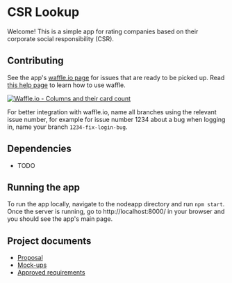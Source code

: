 # CSR Lookup

Welcome! This is a simple app for rating companies based on their corporate social responsibility (CSR).

## Contributing
See the app's [waffle.io page](https://waffle.io/lbraun/csr_lookup) for issues that are ready to be picked up. Read [this help page](https://help.waffle.io/wafflebot-basics/getting-started-with-the-wafflebot/how-to-use-wafflebot) to learn how to use waffle.

[![Waffle.io - Columns and their card count](https://badge.waffle.io/lbraun/csr_lookup.svg?columns=all)](http://waffle.io/lbraun/csr_lookup)

For better integration with waffle.io, name all branches using the relevant issue number, for example for issue number 1234 about a bug when logging in, name your branch `1234-fix-login-bug`.

## Dependencies
- TODO

## Running the app
To run the app locally, navigate to the nodeapp directory and run `npm start`. Once the server is running, go to http://localhost:8000/ in your browser and you should see the app's main page.

## Project documents
- [Proposal](https://github.com/lbraun/csr_lookup/blob/master/proposal.md)
- [Mock-ups](https://github.com/lbraun/csr_lookup/blob/master/mockups.pdf)
- [Approved requirements](https://github.com/lbraun/csr_lookup/blob/master/requirements.md)